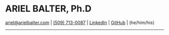 # ARIEL BALTER, Ph.D

[ariel@arielbalter.com](mailto:ariel@arielbalter.com) | [(509) 713-0087](tel:509-0713-0087) | <a href="https://www.linkedin.com/in/arielbalter"  target="_blank">LinkedIn</a> | <a href="https://github.com/abalter" target="_blank">GitHub</a> | (he/him/his)

----------------------------------------------------------------------
